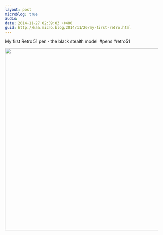 ```yaml
---
layout: post
microblog: true
audio: 
date: 2014-11-27 02:09:03 +0400
guid: http://kaa.micro.blog/2014/11/26/my-first-retro.html
---
```

My first Retro 51 pen - the black stealth model. #pens #retro51

<img src="http://www.kaa.bz/uploads/2018/b3c6f0fd6d.jpg" width="600" height="600" />
